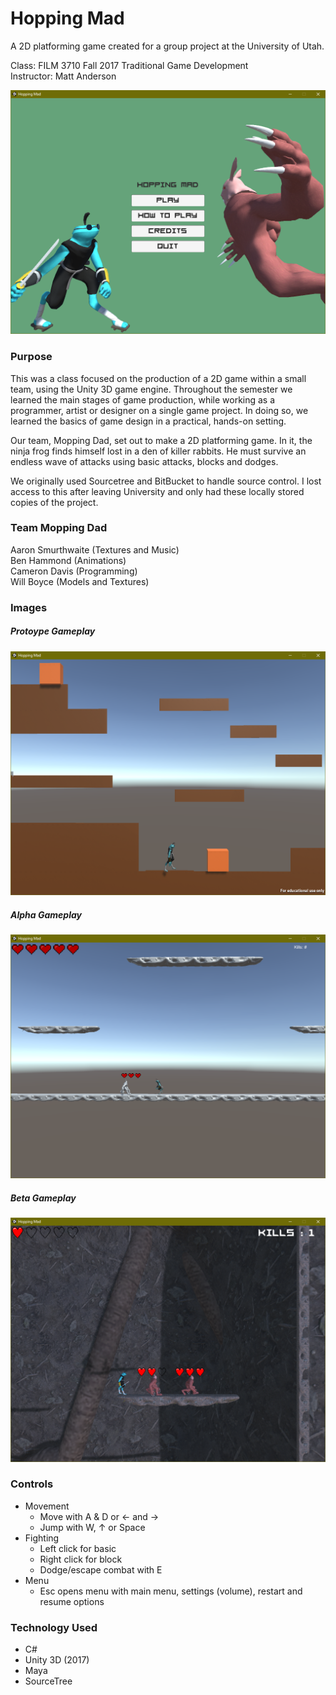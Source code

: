 # Hopping Mad
A 2D platforming game created for a group project at the University of Utah.

Class: FILM 3710 Fall 2017 Traditional Game Development</br>
Instructor: Matt Anderson

<img src="https://raw.githubusercontent.com/MagusConjurer/hopping-mad/master/images/menu.png" alt="Main Menu Image" width="600px">

### Purpose

This was a class focused on the production of a 2D game within a small team, using the Unity 3D game engine. Throughout the semester we learned the main stages of game production, while working as a programmer, artist or designer on a single game project. In doing so, we learned the basics of game design in a practical, hands-on setting.

Our team, Mopping Dad, set out to make a 2D platforming game. In it, the ninja frog finds himself lost in a den of killer rabbits. He must survive an endless wave of attacks using basic attacks, blocks and  dodges. 

We originally used Sourcetree and BitBucket to handle source control. I lost access to this after leaving University and only had these locally stored copies of the project.

### Team Mopping Dad

Aaron Smurthwaite (Textures and Music)</br>
Ben Hammond (Animations)</br>
Cameron Davis (Programming)</br>
Will Boyce (Models and Textures)

### Images

##### Protoype Gameplay
<img src="https://raw.githubusercontent.com/MagusConjurer/hopping-mad/master/images/prototype.png" alt="Prototype Image" width="600px">

##### Alpha Gameplay
<img src="https://raw.githubusercontent.com/MagusConjurer/hopping-mad/master/images/alpha.png" alt="Alpha Image" width="600px">

##### Beta Gameplay
<img src="https://raw.githubusercontent.com/MagusConjurer/hopping-mad/master/images/beta.png" alt="Beta Image" width="600px">

### Controls
- Movement 
    - Move with A & D or ← and →
    - Jump with W, ↑ or Space
- Fighting
    - Left click for basic
    - Right click for block
    - Dodge/escape combat with E
- Menu
    - Esc opens menu with main menu, settings (volume), restart and resume options

### Technology Used
- C#
- Unity 3D (2017)
- Maya
- SourceTree 
